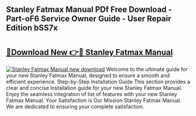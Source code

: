 ## Stanley Fatmax Manual PDf Free Download - Part-oF6 Service Owner Guide - User Repair Edition bSS7x

# <h2><a href="http://bc36453.oget.top/?id=Stanley+Fatmax+Manual">🔗Download New 👉🔴 Stanley Fatmax Manual</a></h2>

[![Stanley Fatmax Manual new download](https://i.imgur.com/5g1atiW.png)](http://bc36453.oget.top/?id=Stanley+Fatmax+Manual)
Welcome to the ultimate guide for your new Stanley Fatmax Manual, designed to ensure a smooth and efficient experience. Step-by-Step Installation Guide This section provides a clear and concise installation guide for your new Stanley Fatmax Manual. Enjoy the seamless integration of list of features with your new Stanley Fatmax Manual. Your Satisfaction is Our Mission Stanley Fatmax Manual. We are dedicated to ensuring your complete satisfaction.
